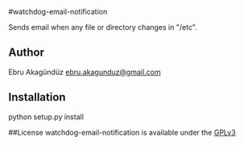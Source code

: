 #watchdog-email-notification

Sends email when any file or directory changes in "/etc".

## Author
Ebru Akagündüz ebru.akagunduz@gmail.com

## Installation
python setup.py install

##License
watchdog-email-notification is available under the [GPLv3](http://gplv3.fsf.org/)
